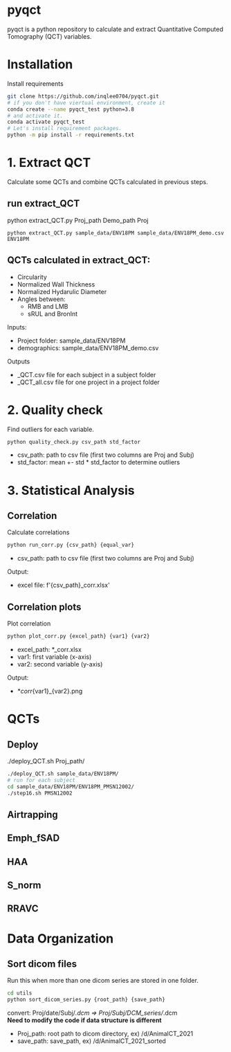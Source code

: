 # pyqct
pyqct is a python repository to calculate and extract Quantitative Computed Tomography (QCT) variables. 

# Installation
Install requirements
```bash
git clone https://github.com/inqlee0704/pyqct.git
# if you don't have viertual environment, create it
conda create --name pyqct_test python=3.8
# and activate it.
conda activate pyqct_test
# Let's install requirement packages.
python -m pip install -r requirements.txt 
```


# 1. Extract QCT
Calculate some QCTs and combine QCTs calculated in previous steps.
## run extract_QCT
python extract_QCT.py Proj_path Demo_path Proj
```
python extract_QCT.py sample_data/ENV18PM sample_data/ENV18PM_demo.csv ENV18PM
```

## QCTs calculated in extract_QCT:
- Circularity
- Normalized Wall Thickness
- Normalized Hydarulic Diameter
- Angles between:
  - RMB and LMB
  - sRUL and BronInt


Inputs:
- Project folder: sample_data/ENV18PM
- demographics: sample_data/ENV18PM_demo.csv


Outputs 
- _QCT.csv file for each subject in a subject folder
- _QCT_all.csv file for one project in a project folder

# 2. Quality check 
Find outliers for each variable.
```bash
python quality_check.py csv_path std_factor
```
- csv_path: path to csv file (first two columns are Proj and Subj)
- std_factor: mean +- std * std_factor to determine outliers

# 3. Statistical Analysis

## Correlation
Calculate correlations
```bash
python run_corr.py {csv_path} {equal_var}
```
- csv_path: path to csv file (first two columns are Proj and Subj)

Output:
- excel file: f'{csv_path}_corr.xlsx'

## Correlation plots
Plot correlation
```bash
python plot_corr.py {excel_path} {var1} {var2}
```
- excel_path: *_corr.xlsx
- var1: first variable (x-axis)
- var2: second variable (y-axis)

Output:
- *_corr_{var1}_{var2}.png

# QCTs

## Deploy
./deploy_QCT.sh Proj_path/
```bash
./deploy_QCT.sh sample_data/ENV18PM/
# run for each subject
cd sample_data/ENV18PM/ENV18PM_PMSN12002/
./step16.sh PMSN12002
```
## Airtrapping

## Emph_fSAD

## HAA

## S_norm

## RRAVC


# Data Organization
## Sort dicom files 
Run this when more than one dicom series are stored in one folder.

```bash
cd utils
python sort_dicom_series.py {root_path} {save_path}
```
convert: Proj/date/Subj/*.dcm => Proj/Subj/DCM_series/*.dcm\
**Need to modify the code if data structure is different**

- Proj_path: root path to dicom directory, ex) /d/AnimalCT_2021
- save_path: save_path, ex) /d/AnimalCT_2021_sorted 